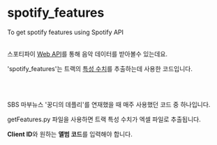 # spotify_features
To get spotify features using Spotify API
<br></br>
<p>스포티파이 <a href="https://developer.spotify.com/documentation/web-api/reference/#endpoint-get-audio-features">Web API</a>를 통해 음악 데이터를 받아볼수 있는데요.</p>
<p>'spotify_features'는 트랙의 <a href="https://developer.spotify.com/documentation/web-api/reference/#object-audiofeaturesobject">특성 수치</a>를 추출하는데 사용한 코드입니다.</p>
<br></br>
<p>SBS 마부뉴스 '꿍디의 데플리'를 연재했을 때 매주 사용했던 코드 중 하나입니다.</p>
<p>getFeatures.py 파일을 사용하면 트랙 특성 수치가 엑셀 파일로 추출됩니다.</p>
<p><b>Client ID</b>와 원하는 <b>앨범 코드</b>를 입력해야 합니다.</p>
